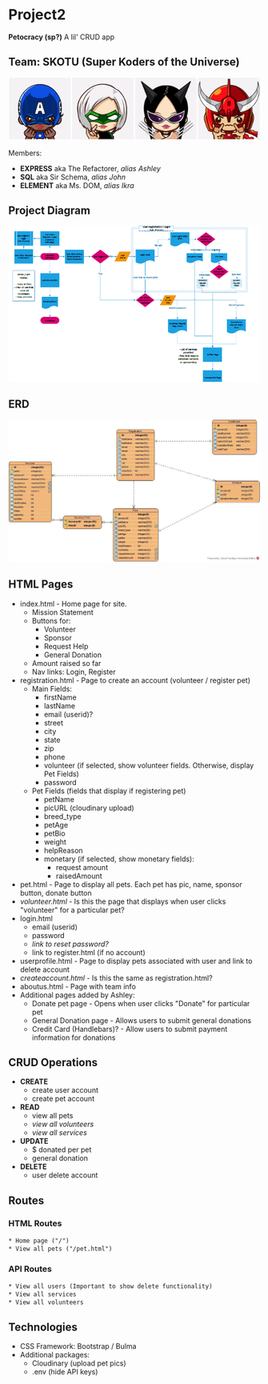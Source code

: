 # Project2
**Petocracy (sp?)** A lil' CRUD app

## Team: SKOTU (Super Koders of the Universe)
![SKOTU](./assets/SKOTU3.png)

Members:
- **EXPRESS** aka The Refactorer,  _alias Ashley_
- **SQL** aka Sir Schema, _alias John_
- **ELEMENT** aka Ms. DOM, _alias Ikra_

## Project Diagram
![Project Diagram](./assets/project_diagram.PNG) 

## ERD
![ERD](./assets/Covid_Pets.jpg)

## HTML Pages
* index.html - Home page for site.
    * Mission Statement
    * Buttons for:
        * Volunteer
        * Sponsor
        * Request Help
        * General Donation
    * Amount raised so far
    * Nav links: Login, Register
* registration.html - Page to create an account (volunteer / register pet)
    * Main Fields:
        * firstName
        * lastName
        * email (userid)?
        * street
        * city
        * state
        * zip
        * phone
        * volunteer (if selected, show volunteer fields. Otherwise, display Pet Fields)
        * password
    * Pet Fields (fields that display if registering pet)
        * petName
        * picURL (cloudinary upload)
        * breed_type
        * petAge
        * petBio
        * weight
        * helpReason
        * monetary (if selected, show monetary fields):
            * request amount
            * raisedAmount
* pet.html - Page to display all pets. Each pet has pic, name, sponsor button, donate button
* *volunteer.html* - Is this the page that displays when user clicks "volunteer" for a particular pet?
* login.html
    * email (userid)
    * password
    * *link to reset password?*
    * link to register.html (if no account)
* userprofile.html - Page to display pets associated with user and link to delete account
* *createaccount.html* - Is this the same as registration.html?
* aboutus.html - Page with team info
* Additional pages added by Ashley:
    * Donate pet page - Opens when user clicks "Donate" for particular pet
    * General Donation page - Allows users to submit general donations
    * Credit Card (Handlebars)? - Allow users to submit payment information for donations

## CRUD Operations
* **CREATE**
    * create user account
    * create pet account
* **READ**
    * view all pets
    * *view all volunteers*
    * *view all services*
* **UPDATE**
    * $ donated per pet
    * general donation
* **DELETE**
    * user delete account

## Routes
### HTML Routes
    * Home page ("/")
    * View all pets ("/pet.html")

### API Routes
    * View all users (Important to show delete functionality)
    * View all services
    * View all volunteers

## Technologies
* CSS Framework: Bootstrap / Bulma
* Additional packages:
    * Cloudinary (upload pet pics)
    * .env (hide API keys)
